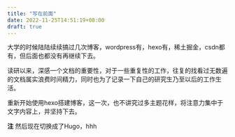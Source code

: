 ```yaml
---
title: "写在前面"
date: 2022-11-25T14:51:19+08:00
draft: true
---
```


大学的时候陆陆续续搞过几次博客，wordpress有，hexo有，稀土掘金，csdn都有，但后面也都没有再继续下去。

读研以来，深感一个文档的重要性，对于一些重复性的工作，往复的找看过无数遍的文档属实浪费时间精力，同时也为了记录一下自己的研究生乃至以后的工作生活。

重新开始使用hexo搭建博客，这一次，也不讲究过多主题花样，将注意力集中于文字内容上，并坚持下去。

**注** 然后现在切换成了Hugo，hhh